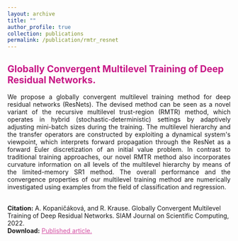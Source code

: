 ```yaml
---
layout: archive
title: ""
author_profile: true
collection: publications
permalink: /publication/rmtr_resnet
---
```


## <span style="color:rgb(199, 21, 133)"> Globally Convergent Multilevel Training of Deep Residual Networks.</span>
<div style="text-align: justify">We propose a globally convergent multilevel training method for deep residual networks (ResNets). 
The devised method can be seen as a novel variant of the recursive multilevel trust-region (RMTR) method, which operates in hybrid (stochastic-deterministic) settings by adaptively adjusting mini-batch sizes during the training. 
The multilevel hierarchy and the transfer operators are constructed by exploiting a dynamical system's viewpoint, which interprets forward propagation through the ResNet as a forward Euler discretization of an initial value problem. 
In contrast to traditional training approaches, our novel RMTR method also incorporates curvature information on all levels of the multilevel hierarchy by means of the limited-memory SR1 method.
The overall performance and the convergence properties of our  multilevel training method are numerically investigated using examples from the field of classification and regression.
</div><br />


**Citation:** A. Kopaničáková, and R. Krause. Globally Convergent Multilevel Training of Deep Residual Networks. SIAM Journal on Scientific Computing, 2022. <br />
**Download:** <a href="https://epubs.siam.org/doi/abs/10.1137/21M1434076" style="color:rgb(199, 21, 133,0.75);">Published article.</a> <br />
